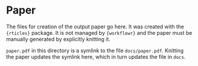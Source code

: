 # Paper

The files for creation of the output paper go here.
It was created with the `{rticles}` package.
It is not managed by `{workflowr}` and the paper must be manually generated by explicitly knitting it.

`paper.pdf` in this directory is a symlink to the file `docs/paper.pdf`.
Knitting the paper updates the symlink here,
which in turn updates the file in `docs`.
